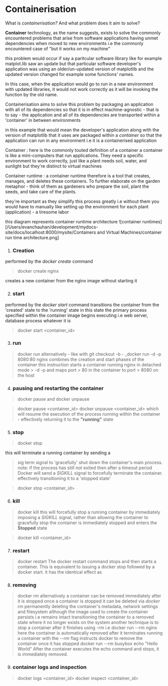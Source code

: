 # Containerisation 

What is _containerisation?_ And what problem does it aim to solve?

__Container__ technology, as the name suggests, exists to solve the commonly encountered problems that arise from software applications having unmet dependencies when moved to new environments i.e the commonly encountered case of "but it works on my machine"

this problem would occur if say a paritcular software library like for example matplot.lib saw an update but that particular software developer's application was using an older/un-updated version of matplotlib and the updated version changed for example some functions' names. 

In this case, when the application would go to run in a new environment with updated libraries, it would not work correctly as it will be invoking the function by the old name.

Containerisation aims to solve this problem by packaging an application with all of its dependencies so that it is in effect machine-agnostic - that is to say - the application and all of its dependencies are transported within a 'container' in between environments 

in this example that would mean the developer's application along with the version of matplotlib that it uses are packaged within a _container_ so that the application can run in any environment i.e it is a containerised application

Container
 : here is the commonly touted definition of a container 
 a container is like a mini-computers that run applications. They need a specific environment to work correctly, just like a plant needs soil, water, and sunlight but they're distinct to virtual machines

 Container runtime
 :  a container runtime therefore is a tool that creates, manages, and deletes these containers. To further elaborate on the garden metaphor - think of them as gardeners who prepare the soil, plant the seeds, and take care of the plants.

 they're important as they simplify this process greatly i.e without them you would have to manually like setting up the environment for each plant (application) - a tiresome labor

 this diagram represents container runtime architecture
 ![container runtimes][/Users/evanchauhan/development/mydocs-site/docs/localhost:8000/mysite/Containers and Virtual Machines/container run time architecture.png]

1. ### Creation 
performed by the _docker create_ command 

> docker create nginx 

creates a new container from the nginx image without starting it

2. ### start 
performed by the _docker start_ command 
transitions the container from the 'created' state to the 'running' state
in this state the primary process specified within the container image begins executing
i.e web server, database process whatever it is

> docker start <container_id>

3. ### run

> docker run
alternatively - like with git checkout -b - _docker run -d -p 8080:80 nginx 
combines the creation and start phases of the container 
this instruction starts a container running nginx in detached mode > -d -p and maps port > 80 in the container to port > 8080 on the host

4. ### pausing and restarting the container
> docker pause and docker unpause

> docker pause <container_id>
docker unpause <container_id> which will resume the execution of the process running within the container - effectively returning it to the **"running"** state

5. ### stop
> docker stop 

this will terminate a running container by sending a 
> sig term signal to 'gracefully' shut down the container's main process.
note: if the process has still not exited then after a timeout period Docker will send a _SIGKILL_ signal to forcefully terminate the container.
    effectively transitioning it to a 'stopped state'

> docker stop <container_id>

6. ### kill 
> docker kill 
> this will forcefully stop a running container by immediately imposing a _SIGKILL_ signal, rather than allowing the container to gracefully stop
> the container is immediately stopped and enters the **Stopped** state 

> docker kill <container_id>

7. ### restart
> docker restart <container id>
> The docker restart command stops and then starts a container. This is equivalent to issuing a docker stop followed by a docker start.
> it has the identical effect as 

8. ### removing 
> docker rm <container id>
alternatively a container can be removed immediately after it is stopped 
> once a container is stopped it can be deleted via *docker rm* 
permanently deleting the container's metadata, network settings and filesystem
> although the image used to create the container persists i.e remains intact 
> transitioning the container to a removed state where it no longer exists on the system
> another technique is to stop a container after it finishes using -rm i.e 
> docker run --rm nginx here the container is automatically removed after it terminates 
> running a container with the *--rm* flag instructs docker to remove the container once it has stopped
> docker run --rm busybox echo "Hello World"
After the container executes the echo command and stops, it is immediately removed.

9. ### container logs and inspection

> docker logs <container_id>
> docker inspect <container_id>


